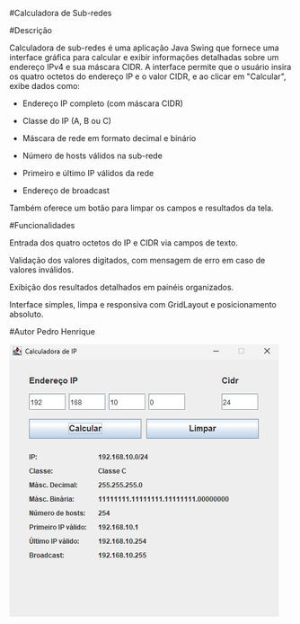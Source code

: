 #Calculadora de Sub-redes

#Descrição

Calculadora de sub-redes é uma aplicação Java Swing que fornece uma interface gráfica para calcular e exibir informações detalhadas sobre um endereço IPv4 e sua máscara CIDR. A interface permite que o usuário insira os quatro octetos do endereço IP e o valor CIDR, e ao clicar em "Calcular", exibe dados como:

- Endereço IP completo (com máscara CIDR)

- Classe do IP (A, B ou C)

- Máscara de rede em formato decimal e binário

- Número de hosts válidos na sub-rede

- Primeiro e último IP válidos da rede

- Endereço de broadcast

Também oferece um botão para limpar os campos e resultados da tela.

#Funcionalidades

Entrada dos quatro octetos do IP e CIDR via campos de texto.

Validação dos valores digitados, com mensagem de erro em caso de valores inválidos.

Exibição dos resultados detalhados em painéis organizados.

Interface simples, limpa e responsiva com GridLayout e posicionamento absoluto.

#Autor
Pedro Henrique

![](image/preview.png)